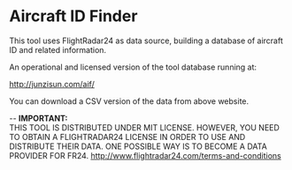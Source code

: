 # Aircraft ID Finder

This tool uses FlightRadar24 as data source, building a database of aircraft ID and related information.

An operational and licensed version of the tool database running at: 

http://junzisun.com/aif/

You can download a CSV version of the data from above website.

--
__IMPORTANT:__  
THIS TOOL IS DISTRIBUTED UNDER MIT LICENSE. HOWEVER, YOU NEED TO OBTAIN A FLIGHTRADAR24 LICENSE IN ORDER TO USE AND DISTRIBUTE THEIR DATA. ONE POSSIBLE WAY IS TO BECOME A DATA PROVIDER FOR FR24. http://www.flightradar24.com/terms-and-conditions
